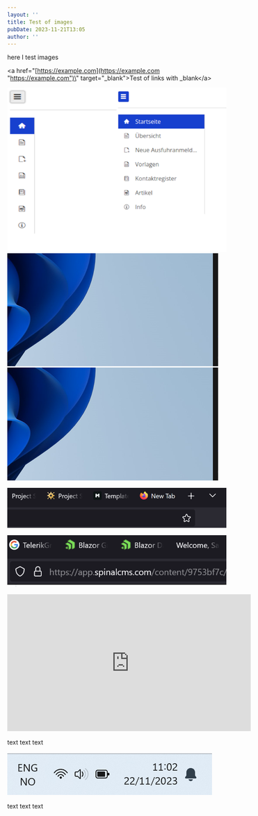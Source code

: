 ```yaml
---
layout: ''
title: Test of images
pubDate: 2023-11-21T13:05
author: ''
---
```


here I test images

&lt;a href=\"[https://example.com](https://example.com "https://example.com")\" target=\"\_blank\"&gt;Test of links with \_blank&lt;/a&gt;

![grafik.png](../../images/tutorials/grafik.png)![image-b26b25.png](../../images/tutorials/image-b26b25.png)![image-ef3609.png](../../images/tutorials/image-ef3609.png)

![image.png](../../images/tutorials/image.png)

![image-d88377.png](../../images/tutorials/image-d88377.png)

<iframe src="https://www.youtube.com/embed/EnddOHbeI_Q?si=5zUmjDx_FDYK6NYd" width="560" height="315" title="YouTube video player" frameborder="0" allow="accelerometer; autoplay; clipboard-write; encrypted-media; gyroscope; picture-in-picture; web-share" allowfullscreen=""></iframe>

text text text

![image-b279c4.png](../../images/tutorials/image-b279c4.png)

text text text